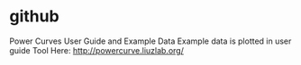 # github
 Power Curves User Guide and Example Data
 Example data is plotted in user guide
 Tool Here: http://powercurve.liuzlab.org/
